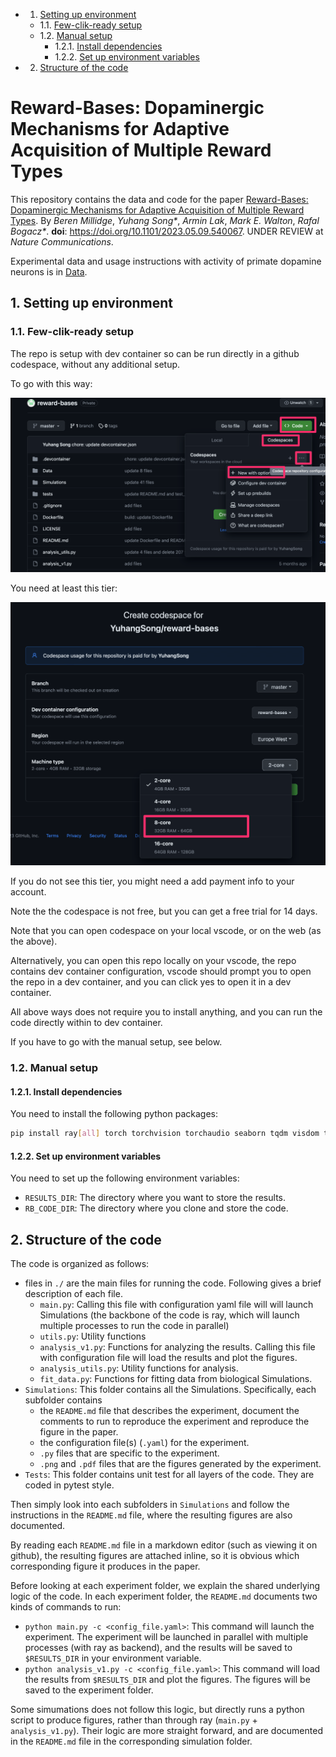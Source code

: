 <!-- vscode-markdown-toc -->

-   1. [Setting up environment](#Settingupenvironment)
    -   1.1. [Few-clik-ready setup](#Few-clik-readysetup)
    -   1.2. [Manual setup](#Manualsetup)
        -   1.2.1. [Install dependencies](#Installdependencies)
        -   1.2.2. [Set up environment variables](#Setupenvironmentvariables)
-   2. [Structure of the code](#Structureofthecode)

<!-- vscode-markdown-toc-config
	numbering=true
	autoSave=true
	/vscode-markdown-toc-config -->
<!-- /vscode-markdown-toc -->

# Reward-Bases: Dopaminergic Mechanisms for Adaptive Acquisition of Multiple Reward Types

This repository contains the data and code for the paper [Reward-Bases: Dopaminergic Mechanisms for Adaptive Acquisition of Multiple Reward Types](https://www.biorxiv.org/content/10.1101/2023.05.09.540067v1).
By _Beren Millidge_, _Yuhang Song\*_, _Armin Lak_, _Mark E. Walton_, _Rafal Bogacz\*_.
**doi**: https://doi.org/10.1101/2023.05.09.540067. UNDER REVIEW at _Nature Communications_.

Experimental data and usage instructions with activity of primate dopamine neurons is in [Data](.Data).

## 1. <a name='Settingupenvironment'></a>Setting up environment

<!-- ### 1.1. <a name='Withdocker'></a>With docker

A [`Dockerfile`](./Dockerfile) is available in the main directory above, and a pre-built docker image from this `Dockerfile` is available on docker hub here: [dryuhangsong/general-energy-nets:1.0](https://hub.docker.com/r/dryuhangsong/general-energy-nets).

For those who are not familiar with docker, it provides a image of a light-weighted virtual machine, which is widedly used as a frozen version of a environment ready for running the code with all dependencies installed.
Our code is run and tested on major Linux distributions and Darwin/Mac systems, but not on Windows, in case users are on platforms that we haven't tested our code, such as Windows, and having difficulty setting up environment, one can use the docker image which will start a virtual machine with frozen environment ready to run our code.
If you are not familar with docker but want to learn and use docker, [get started with docker](https://docs.docker.com/get-started/).

Alternatively, you can set up the environment by yourself (without docker), see [Without docker](#without-docker).

This section setup the environment without docker.

Note that exact reproducibility is not guaranteed without docker.
But you should not get obvious divergent results from what is reported in the paper, becase the code run on pretty high-level APIs of the packages, and the high-level APIs are supposed to be stable across different versions of the packages.
If you do obverve divergent results, please try to install package with version matching the docker image, and also **let us know** so that we can make a note for other users.

Also in this guide, we don't fix the package versions or python versions, because different python versions and packages versions might be supported and not supported on different systems. -->

<!-- You can use [conda](https://conda.io/projects/conda/en/latest/user-guide/getting-started.html#managing-python) or other tools to manage the python environment. -->

<!-- You then need to walk through the following a few steps to get your environment ready. -->

### 1.1. <a name='Few-clik-readysetup'></a>Few-clik-ready setup

The repo is setup with dev container so can be run directly in a github codespace, without any additional setup.

To go with this way:

![Alt text](image-1.png)

You need at least this tier:

![Alt text](image-2.png)

<!-- ![Alt text](image-3.png) -->

If you do not see this tier, you might need a add payment info to your account.

Note the the codespace is not free, but you can get a free trial for 14 days.

Note that you can open codespace on your local vscode, or on the web (as the above).

Alternatively, you can open this repo locally on your vscode, the repo contains dev container configuration, vscode should prompt you to open the repo in a dev container, and you can click yes to open it in a dev container.

All above ways does not require you to install anything, and you can run the code directly within to dev container.

If you have to go with the manual setup, see below.

### 1.2. <a name='Manualsetup'></a>Manual setup

#### 1.2.1. <a name='Installdependencies'></a>Install dependencies

You need to install the following python packages:

```bash
pip install ray[all] torch torchvision torchaudio seaborn tqdm visdom tabulate statsmodels h5py
```

#### 1.2.2. <a name='Setupenvironmentvariables'></a>Set up environment variables

You need to set up the following environment variables:

<!-- - `DATA_DIR`: The directory where you want to store the datasets. -->

-   `RESULTS_DIR`: The directory where you want to store the results.
-   `RB_CODE_DIR`: The directory where you clone and store the code.

<!-- Of course, make sure that the directories exist.
Exactly how to set up environment variables depends on your system (a quick search on internet should give you the answer). -->

<!-- #### Download the datasets

```bash
python -c "from torchvision import datasets; import os; [eval(f'datasets.{dataset}')(os.environ.get('DATA_DIR'),download=True) for dataset in ['MNIST']]"
python -c "from torchvision import datasets; import os; [eval(f'datasets.{dataset}')(os.environ.get('DATA_DIR'),download=True) for dataset in ['FashionMNIST']]"
python -c "from torchvision import datasets; import os; [eval(f'datasets.{dataset}')(os.environ.get('DATA_DIR'),download=True) for dataset in ['CIFAR10']]"
``` -->

## 2. <a name='Structureofthecode'></a>Structure of the code

The code is organized as follows:

-   files in `./` are the main files for running the code. Following gives a brief description of each file.
    -   `main.py`: Calling this file with configuration yaml file will will launch Simulations (the backbone of the code is ray, which will launch multiple processes to run the code in parallel)
    -   `utils.py`: Utility functions
    -   `analysis_v1.py`: Functions for analyzing the results. Calling this file with configuration file will load the results and plot the figures.
    -   `analysis_utils.py`: Utility functions for analysis.
        <!-- - `*_trainable.py`: Various trainable classes that is shared across different Simulations. -->
        <!-- - `data_utils.py`: Utility functions for dataset. -->
    -   `fit_data.py`: Functions for fitting data from biological Simulations.
-   `Simulations`: This folder contains all the Simulations. Specifically, each subfolder contains
    -   the `README.md` file that describes the experiment, document the comments to run to reproduce the experiment and reproduce the figure in the paper.
    -   the configuration file(s) (`.yaml`) for the experiment.
    -   `.py` files that are specific to the experiment.
    -   `.png` and `.pdf` files that are the figures generated by the experiment.
-   `Tests`: This folder contains unit test for all layers of the code. They are coded in pytest style.

Then simply look into each subfolders in `Simulations` and follow the instructions in the `README.md` file, where the resulting figures are also documented.

By reading each `README.md` file in a markdown editor (such as viewing it on github), the resulting figures are attached inline, so it is obvious which corresponding figure it produces in the paper.

Before looking at each experiment folder, we explain the shared underlying logic of the code.
In each experiment folder, the `README.md` documents two kinds of commands to run:

-   `python main.py -c <config_file.yaml>`: This command will launch the experiment. The experiment will be launched in parallel with multiple processes (with ray as backend), and the results will be saved to `$RESULTS_DIR` in your environment variable.
    <!-- -   You will see command `ray job submit --runtime-env runtime_envs/runtime_env_without_ip.yaml --address $pssr -- ` before `python main.py -c <config_file.yaml>`, it is to submit the job to ray cluster to run instead of run locally.
        -   If you want to run locally, you can simply remove this command, and run `python main.py -c <config_file.yaml>` on your local machine.
        -   If you want to run on a ray cluster, you will need to get yourself educated about [ray cluster](https://docs.ray.io/en/latest/cluster/getting-started.html). Then you need to set up a ray cluster and set the environment variable `$pssr` to the address of the ray cluster. -->
-   `python analysis_v1.py -c <config_file.yaml>`: This command will load the results from `$RESULTS_DIR` and plot the figures. The figures will be saved to the experiment folder.
    <!-- -   This command does not limit to produce figures though, it loads the results as a pandas dataframe and do anything with it, depending on the exec commands you passed to it. For example, it is sometimes used to produced tables as well. -->

<!-- ## 4. <a name='Othernotes'></a>Other notes

There are several other things to note. -->

<!-- ### 4.1. <a name='Warninganderrormessages'></a>Warning and error messages

You may see some warning messages when running the code:

-   depreciation warning messages from the code base are very safe, it is there so that to remind me what functionalities/logic has been depreciated, but the code is fully backward compatible.
-   depreciation warning messages from dependencies are normally safe, as the dependencies of the code base are well maintained libaries like PyTorch, Numpy, Seaborn and etc, depreciation warning messages is almost guaranteed to have backward compatibility.

You should not see any error messages if you are using the docker image.
You may see error messages if you are using your own environment, but they are usually easy to fix by comparing the `Dockerfile` with your procedure of setting up the environment.
Open an issue if you have any problem in dealing with error messages and we will help out as we can. -->

<!-- ### 4.2. <a name='Reproducibility'></a>Reproducibility

Reproducibility should be guaranteed by the docker image and how we control the randomness of Pytorch, Numpy and Random packages.
Please open an issue if you find any reproducibility issue. -->

Some simumations does not follow this logic, but directly runs a python script to produce figures, rather than through ray (`main.py` + `analysis_v1.py`).
Their logic are more straight forward, and are documented in the `README.md` file in the corresponding simulation folder.
